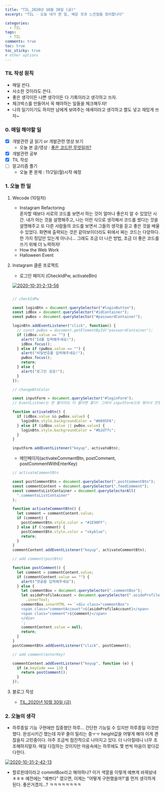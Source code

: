 ```yaml
---
title: "TIL_2020년 10월 30일 (금)"
excerpt: "TIL - 오늘 내가 한 일, 배운 것과 느낀점을 정리합니다"

categories:
  - TIL
tags:
  - TIL
comments: true
toc: true
toc_sticky: true
# other options
---
```


### TIL 작성 원칙

- 매일 쓴다.
- 사소한 것이라도 쓴다.
- 좋은 생각이든 나쁜 생각이든 다 기록이라고 생각하고 쓰자.
- 체크박스를 만들어서 꼭 해야하는 일들을 체크해두자!
- 나의 일기이기도 하지만 남에게 보여주는 에세이라고 생각하고 짤도 넣고 재밌게 쓰자~

### 0. 매일 해야할 일  
- [x] 개발관련 글 읽기 or 개발관련 영상 보기
    - 오늘 본 글/영상 : [좋은 코드란 무엇일까?](https://jbee.io/etc/what-is-good-code/)
- [x] 개발관련 공부
- [x] TIL 작성
- [ ] 알고리즘 풀기
    - 오늘 푼 문제 : 11/2일(월)시작 예정
    
### 1. 오늘 한 일

1. Wecode (10일차)
    - Instagram Refactoring  
    혼자할 때보다 서로의 코드를 보면서 하는 것이 얼마나 좋은지 알 수 있었던 시간.
    내가 아는 것을 설명해주고, 나는 이런 식으로 생각해서 코드를 썼다는 것을 설명해주고
    또 다른 사람들의 코드를 보면서 그들의 생각을 듣고 좋은 것을 배울 수 있었다.
    화면에 출력되는 것은 같아보이더라도 뒤에서 짜는 코드는 다양하다. 한 가지 정답만 있는게 아니니...
    그래도 조금 더 나은 방법, 조금 더 좋은 코드를 쓰기 위해 더 노력하자!
    - How the Web Work  
    - Halloween Event  

2. Instagram 클론 프로젝트

    - 로그인 페이지 (CheckIdPw, activateBtn)
    
    <a href="https://ibb.co/mXSNnkp"><img src="https://i.ibb.co/1dbzC1c/2020-10-31-2-13-56.gif" alt="2020-10-31-2-13-56" border="0"></a>
    
    ```javascript
 
    // checkIdPw

    const loginBtn = document.querySelector("#loginButton");
    const idBox = document.querySelector("#idContainer");
    const pwBox = document.querySelector("#passwordContainer");
    
    loginBtn.addEventListener("click", function() {
      // const pwBox = document.getElementById("passwordContainer");
      if (idBox.value == "") {
        alert("Id를 입력해주세요!");
        idBox.focus();
      } else if (pwBox.value == "") {
        alert("비밀번호를 입력해주세요!");
        pwBox.focus();
        return;
      } else {
        alert("로그인 성공!");
      }
    });
    
    // changeBtnColor
    
    const inputForm = document.querySelector("#loginForm");
    // EventListner는 한 줄이라도 더 줄이면 좋다! 그래서 inputForm으로 묶어서 진행함
    
    function activateBtn() {
      if (idBox.value && pwBox.value) {
        loginBtn.style.backgroundColor = "#0095F6";
      } else if (idBox.value || pwBox.value) {
        loginBtn.style.backgroundColor = "#b2dffc";
      }
    }
    
    inputForm.addEventListener("keyup", activateBtn);
    ```
    - 메인페이지(activateCommentBtn, postComment, postCommentWithEnterKey)
    
    ```javascript
    // activateCommentBtn

    const postCommentBtn = document.querySelector(".postCommentBtn");
    const commentContent = document.querySelector(".feedComment");
    const commentsListContainer = document.querySelectorAll(
      ".commentsListContainer"
    );
    
    function activateCommentBtn() {
      let comment = commentContent.value;
      if (comment) {
        postCommentBtn.style.color = "#1E90FF";
      } else if (!comment) {
        postCommentBtn.style.color = "skyblue";
        return;
      }
    }
    commentContent.addEventListener("keyup", activateCommentBtn);
    
    // add comment(postBtn)
    
    function postComment() {
      let comment = commentContent.value;
      if (commentContent.value == "") {
        alert("댓글을 입력해주세요");
      } else {
        let commentBox = document.querySelector(".commentBox");
        let asideProfileAccount = document.querySelector(".asideProfileAccount")
          .innerText;
        commentBox.innerHTML += `<div class="commentBox">
        <span class="commentAccount">${asideProfileAccount}</span>
        <span class="comment">${comment}</span>
        </div>
        `;
        commentContent.value = null;
        return;
      }
    }
    postCommentBtn.addEventListener("click", postComment);
    
    // add comment(enterKey)
    
    commentContent.addEventListener("keyup", function (e) {
      if (e.keyCode === 13) {
        return postComment();
      }
    });
    ```
   
3. 블로그 작성
    - [TIL_2020년 10월 30일 (금)](https://hocheoljang.github.io/til/TIL-2020%EB%85%8410%EC%9B%9430%EC%9D%BC)

### 2. 오늘의 생각

- 하루종일 기능 구현에만 집중했던 하루...
간단한 기능일 수 있지만 하루종일 이것만 했다.
완성시키긴 했는데 자꾸 줄이 밀리는 중ㅜㅜ
height값을 어떻게 해야 이게 괜찮을지 고민중이다.
아주 조금씩 점진적으로 나아지고 있다.
더 나아질테니 너무 초조해하지말자.
매일 다짐하는 것이지만 마음속에는 하루에도 몇 번씩 마음이 왔다갔다한다.

<a href="https://imgbb.com/"><img src="https://i.ibb.co/BsDWqMw/2020-10-31-2-42-13.png" alt="2020-10-31-2-42-13" border="0"></a>

- 할로윈데이라고 commitBox라고 해야하나?
이거 색깔을 이렇게 예쁘게 바꿔놨네 ㅎㅎㅎ
예전에는 "예쁘다" 였으면, 이제는 "어떻게 구현했을까?'를 먼저 생각하게 된다.
좋은거겠지...? ㅋㅋㅋㅋㅋㅋㅋㅋ



